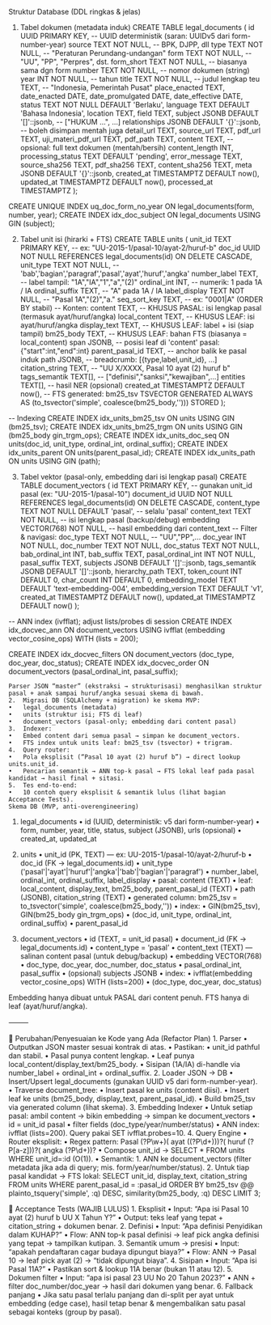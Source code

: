 Struktur Database (DDL ringkas & jelas)

1) Tabel dokumen (metadata induk)
CREATE TABLE legal_documents (
  id                  UUID PRIMARY KEY,                 -- UUID deterministik (saran: UUIDv5 dari form-number-year)
  source              TEXT NOT NULL,                    -- BPK, DJPP, dll
  type                TEXT NOT NULL,                    -- "Peraturan Perundang-undangan"
  form                TEXT NOT NULL,                    -- "UU", "PP", "Perpres", dst.
  form_short          TEXT NOT NULL,                    -- biasanya sama dgn form
  number              TEXT NOT NULL,                    -- nomor dokumen (string)
  year                INT  NOT NULL,                    -- tahun
  title               TEXT NOT NULL,                    -- judul lengkap
  teu                 TEXT,                             -- "Indonesia, Pemerintah Pusat"
  place_enacted       TEXT,
  date_enacted        DATE,
  date_promulgated    DATE,
  date_effective      DATE,
  status              TEXT NOT NULL DEFAULT 'Berlaku',
  language            TEXT DEFAULT 'Bahasa Indonesia',
  location            TEXT,
  field               TEXT,
  subject             JSONB DEFAULT '[]'::jsonb,        -- ["HUKUM ...", ...]
  relationships       JSONB DEFAULT '{}'::jsonb,        -- boleh disimpan mentah juga
  detail_url          TEXT,
  source_url          TEXT,
  pdf_url             TEXT,
  uji_materi_pdf_url  TEXT,
  pdf_path            TEXT,
  content             TEXT,                             -- opsional: full text dokumen (mentah/bersih)
  content_length      INT,
  processing_status   TEXT DEFAULT 'pending',
  error_message       TEXT,
  source_sha256       TEXT,
  pdf_sha256          TEXT,
  content_sha256      TEXT,
  meta                JSONB DEFAULT '{}'::jsonb,
  created_at          TIMESTAMPTZ DEFAULT now(),
  updated_at          TIMESTAMPTZ DEFAULT now(),
  processed_at        TIMESTAMPTZ
);

CREATE UNIQUE INDEX uq_doc_form_no_year ON legal_documents(form, number, year);
CREATE INDEX idx_doc_subject  ON legal_documents USING GIN (subject);

2) Tabel unit isi (hirarki + FTS)
CREATE TABLE units (
  unit_id         TEXT PRIMARY KEY,                        -- ex: "UU-2015-1/pasal-10/ayat-2/huruf-b"
  doc_id          UUID NOT NULL REFERENCES legal_documents(id) ON DELETE CASCADE,
  unit_type       TEXT NOT NULL,                           -- 'bab','bagian','paragraf','pasal','ayat','huruf','angka'
  number_label    TEXT,                                    -- label tampil: "1A","IA","1","a","(2)"
  ordinal_int     INT,                                     -- numerik: 1 pada 1A / IA
  ordinal_suffix  TEXT,                                    -- "A" pada 1A / IA
  label_display   TEXT NOT NULL,                           -- "Pasal 1A","(2)","a."
  seq_sort_key    TEXT,                                    -- ex: "0001|A" (ORDER BY stabil)
  -- Konten:
  content         TEXT,                                    -- KHUSUS PASAL: isi lengkap pasal (termasuk ayat/huruf/angka)
  local_content   TEXT,                                    -- KHUSUS LEAF: isi ayat/huruf/angka
  display_text    TEXT,                                    -- KHUSUS LEAF: label + isi (siap tampil)
  bm25_body       TEXT,                                    -- KHUSUS LEAF: bahan FTS (biasanya = local_content)
  span            JSONB,                                   -- posisi leaf di 'content' pasal: {"start":int,"end":int}
  parent_pasal_id TEXT,                                    -- anchor balik ke pasal induk
  path            JSONB,                                   -- breadcrumb: [{type,label,unit_id}, ...]
  citation_string TEXT,                                    -- "UU X/XXXX, Pasal 10 ayat (2) huruf b"
  tags_semantik   TEXT[],                                  -- ["definisi","sanksi","kewajiban",...]
  entities        TEXT[],                                  -- hasil NER (opsional)
  created_at      TIMESTAMPTZ DEFAULT now(),
  -- FTS generated:
  bm25_tsv        TSVECTOR GENERATED ALWAYS AS (to_tsvector('simple', coalesce(bm25_body,''))) STORED
);

-- Indexing
CREATE INDEX idx_units_bm25_tsv   ON units USING GIN (bm25_tsv);
CREATE INDEX idx_units_bm25_trgm  ON units USING GIN (bm25_body gin_trgm_ops);
CREATE INDEX idx_units_doc_seq    ON units(doc_id, unit_type, ordinal_int, ordinal_suffix);
CREATE INDEX idx_units_parent     ON units(parent_pasal_id);
CREATE INDEX idx_units_path       ON units USING GIN (path);

3) Tabel vektor (pasal-only, embedding dari isi lengkap pasal)
CREATE TABLE document_vectors (
  id                 TEXT PRIMARY KEY,                         -- gunakan unit_id pasal (ex: "UU-2015-1/pasal-10")
  document_id        UUID NOT NULL REFERENCES legal_documents(id) ON DELETE CASCADE,
  content_type       TEXT NOT NULL DEFAULT 'pasal',            -- selalu 'pasal'
  content_text       TEXT NOT NULL,                            -- isi lengkap pasal (backup/debug)
  embedding          VECTOR(768) NOT NULL,                     -- hasil embedding dari content_text
  -- Filter & navigasi:
  doc_type           TEXT NOT NULL,                            -- "UU","PP",...
  doc_year           INT  NOT NULL,
  doc_number         TEXT NOT NULL,
  doc_status         TEXT NOT NULL,
  bab_ordinal_int    INT,
  bab_suffix         TEXT,
  pasal_ordinal_int  INT NOT NULL,
  pasal_suffix       TEXT,
  subjects           JSONB DEFAULT '[]'::jsonb,
  tags_semantik      JSONB DEFAULT '[]'::jsonb,
  hierarchy_path     TEXT,
  token_count        INT DEFAULT 0,
  char_count         INT DEFAULT 0,
  embedding_model    TEXT DEFAULT 'text-embedding-004',
  embedding_version  TEXT DEFAULT 'v1',
  created_at         TIMESTAMPTZ DEFAULT now(),
  updated_at         TIMESTAMPTZ DEFAULT now()
);

-- ANN index (ivfflat); adjust lists/probes di session
CREATE INDEX idx_docvec_ann ON document_vectors
USING ivfflat (embedding vector_cosine_ops) WITH (lists = 200);

CREATE INDEX idx_docvec_filters ON document_vectors (doc_type, doc_year, doc_status);
CREATE INDEX idx_docvec_order   ON document_vectors (pasal_ordinal_int, pasal_suffix);


	Parser JSON “master” (ekstraksi → strukturisasi) menghasilkan struktur pasal + anak sampai huruf/angka sesuai skema di bawah.
	2.	Migrasi DB (SQLAlchemy + migration) ke skema MVP:
	•	legal_documents (metadata)
	•	units (struktur isi; FTS di leaf)
	•	document_vectors (pasal-only; embedding dari content pasal)
	3.	Indexer:
	•	Embed content dari semua pasal → simpan ke document_vectors.
	•	FTS index untuk units leaf: bm25_tsv (tsvector) + trigram.
	4.	Query router:
	•	Pola eksplisit (“Pasal 10 ayat (2) huruf b”) → direct lookup units.unit_id.
	•	Pencarian semantik → ANN top-k pasal → FTS lokal leaf pada pasal kandidat → hasil final + sitasi.
	5.	Tes end-to-end:
	•	10 contoh query eksplisit & semantik lulus (lihat bagian Acceptance Tests).
	Skema DB (MVP, anti-overengineering)

1) legal_documents
		•	id (UUID, deterministik: v5 dari form-number-year)
		•	form, number, year, title, status, subject (JSONB), urls (opsional)
		•	created_at, updated_at

2) units
		•	unit_id (PK, TEXT) — ex: UU-2015-1/pasal-10/ayat-2/huruf-b
		•	doc_id (FK → legal_documents.id)
		•	unit_type ('pasal'|'ayat'|'huruf'|'angka'|'bab'|'bagian'|'paragraf')
		•	number_label, ordinal_int, ordinal_suffix, label_display
		•	pasal: content (TEXT)
		•	leaf: local_content, display_text, bm25_body, parent_pasal_id (TEXT)
		•	path (JSONB), citation_string (TEXT)
		•	generated column: bm25_tsv = to_tsvector('simple', coalesce(bm25_body,''))
		•	index:
		•	GIN(bm25_tsv), GIN(bm25_body gin_trgm_ops)
		•	(doc_id, unit_type, ordinal_int, ordinal_suffix)
		•	parent_pasal_id

3) document_vectors
		•	id (TEXT, = unit_id pasal)
		•	document_id (FK → legal_documents.id)
		•	content_type = ‘pasal’
		•	content_text (TEXT) — salinan content pasal (untuk debug/backup)
		•	embedding VECTOR(768)
		•	doc_type, doc_year, doc_number, doc_status
		•	pasal_ordinal_int, pasal_suffix
		•	(opsional) subjects JSONB
		•	index:
		•	ivfflat(embedding vector_cosine_ops) WITH (lists=200)
		•	(doc_type, doc_year, doc_status)

Embedding hanya dibuat untuk PASAL dari content penuh.
FTS hanya di leaf (ayat/huruf/angka).

⸻

🧠 Perubahan/Penyesuaian ke Kode yang Ada (Refactor Plan)
		1.	Parser
		•	Outputkan JSON master sesuai kontrak di atas.
		•	Pastikan:
		•	unit_id pathful dan stabil.
		•	Pasal punya content lengkap.
		•	Leaf punya local_content/display_text/bm25_body.
		•	Sisipan (1A/IA) di-handle via number_label + ordinal_int + ordinal_suffix.
		2.	Loader JSON → DB
		•	Insert/Upsert legal_documents (gunakan UUID v5 dari form-number-year).
		•	Traverse document_tree:
		•	Insert pasal ke units (content diisi).
		•	Insert leaf ke units (bm25_body, display_text, parent_pasal_id).
		•	Build bm25_tsv via generated column (lihat skema).
		3.	Embedding Indexer
		•	Untuk setiap pasal: ambil content → bikin embedding → simpan ke document_vectors
		•	id = unit_id pasal
		•	filter fields (doc_type/year/number/status)
		•	ANN index: ivfflat (lists=200). Query pakai SET ivfflat.probes=10.
		4.	Query Engine
		•	Router eksplisit:
		•	Regex pattern: Pasal (?P<pasal>\w+)( ayat \((?P<ayat>\d+)\))?( huruf (?P<huruf>[a-z]))?( angka (?P<angka>\d+))?
		•	Compose unit_id → SELECT * FROM units WHERE unit_id=:id (O(1)).
		•	Semantik:
		1.	ANN ke document_vectors (filter metadata jika ada di query; mis. form/year/number/status).
		2.	Untuk tiap pasal kandidat → FTS lokal:
		SELECT unit_id, display_text, citation_string
FROM units
WHERE parent_pasal_id = :pasal_id
ORDER BY bm25_tsv @@ plainto_tsquery('simple', :q) DESC,
         similarity(bm25_body, :q) DESC
LIMIT 3;



🧪 Acceptance Tests (WAJIB LULUS)
	1.	Eksplisit
	•	Input: “Apa isi Pasal 10 ayat (2) huruf b UU X Tahun Y?”
	•	Output: teks leaf yang tepat + citation_string + dokumen benar.
	2.	Definisi
	•	Input: “Apa definisi Penyidikan dalam KUHAP?”
	•	Flow: ANN top-k pasal definisi → leaf pick angka definisi yang tepat → tampilkan kutipan.
	3.	Semantik umum → presisi
	•	Input: “apakah pendaftaran cagar budaya dipungut biaya?”
	•	Flow: ANN → Pasal 10 → leaf pick ayat (2) → “tidak dipungut biaya”.
	4.	Sisipan
	•	Input: “Apa isi Pasal 11A?”
	•	Pastikan sort & lookup 11A benar (bukan 11 atau 12).
	5.	Dokumen filter
	•	Input: “apa isi pasal 23 UU No 20 Tahun 2023?”
	•	ANN + filter doc_number/doc_year → hasil dari dokumen yang benar.
	6.	Fallback panjang
	•	Jika satu pasal terlalu panjang dan di-split per ayat untuk embedding (edge case), hasil tetap benar & mengembalikan satu pasal sebagai konteks (group by pasal).
